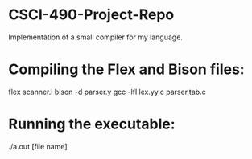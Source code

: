 # CSCI-490-Project-Repo
Implementation of a small compiler for my language.

# Compiling the Flex and Bison files:

flex scanner.l
bison -d parser.y
gcc -lfl lex.yy.c parser.tab.c

# Running the executable:

./a.out [file name]

